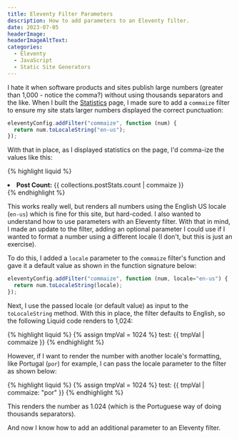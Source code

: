 ```yaml
---
title: Eleventy Filter Parameters
description: How to add parameters to an Eleventy filter.
date: 2023-07-05
headerImage: 
headerImageAltText: 
categories:
  - Eleventy
  - JavaScript  
  - Static Site Generators
---
```


I hate it when software products and sites publish large numbers (greater than 1,000 - notice the comma?) without using thousands separators and the like. When I built the [Statistics](/about/statistics/) page, I made sure to add a `commaize` filter to ensure my site stats larger numbers displayed the correct punctuation:

```js
eleventyConfig.addFilter("commaize", function (num) {
  return num.toLocaleString("en-us");
});
```

With that in place, as I displayed statistics on the page, I'd comma-ize the values like this:

{% highlight liquid %}
<li>
  <strong>Post Count:</strong>
  {{ collections.postStats.count | commaize }}
</li>
{% endhighlight %}

This works really well, but renders all numbers using the English US locale (`en-us`) which is fine for this site, but hard-coded. I also wanted to understand how to use parameters with an Eleventy filter. With that in mind, I made an update to the filter, adding an optional parameter I could use if I wanted to format a number using a different locale (I don't, but this is just an exercise).

To do this, I added a `locale` parameter to the `commaize` filter's function and gave it a default value as shown in the function signature below:

```js
eleventyConfig.addFilter("commaize", function (num, locale="en-us") {
  return num.toLocaleString(locale);
});
```

Next, I use the passed locale (or default value) as input to the `toLocaleString` method. With this in place, the filter defaults to English, so the following Liquid code renders to 1,024:

{% highlight liquid %}
{% assign tmpVal = 1024 %}
test: {{ tmpVal | commaize }}
{% endhighlight %}

However, if I want to render the number with another locale's formatting, like Portugal (`por`) for example, I can pass the locale parameter to the filter as shown below:

{% highlight liquid %}
{% assign tmpVal = 1024 %}
test: {{ tmpVal | commaize: "por" }}
{% endhighlight %}

This renders the number as 1.024 (which is the Portuguese way of doing thousands separators).

And now I know how to add an additional parameter to an Eleventy filter.